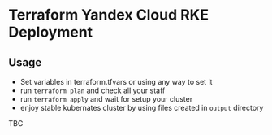# Terraform Yandex Cloud RKE Deployment

## Usage

* Set variables in terraform.tfvars or using any way to set it
* run `terraform plan` and check all your staff
* run `terraform apply` and wait for setup your cluster
* enjoy stable kubernates cluster by using files created in `output` directory

TBC